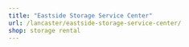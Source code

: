 ```yaml
---
title: "Eastside Storage Service Center"
url: /lancaster/eastside-storage-service-center/
shop: storage rental
---
```

